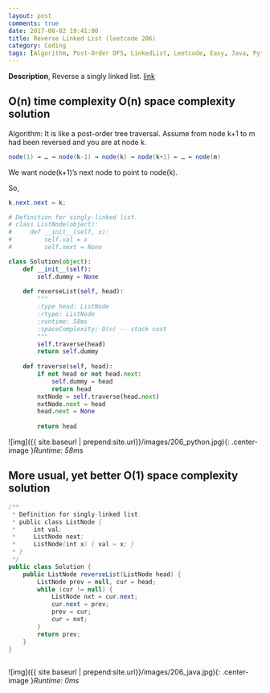 ```yaml
---
layout: post
comments: true
date: 2017-08-02 19:41:00
title: Reverse Linked List (leetcode 206)
category: Coding
tags: [Algorithm, Post-Order DFS, LinkedList, Leetcode, Easy, Java, Python]
---
```


**Description**,
Reverse a singly linked list.
[link](https://leetcode.com/problems/reverse-linked-list/description/)

## O(n) time complexity O(n) space complexity solution
Algorithm:
It is like a post-order tree traversal.
Assume from node k+1 to m had been reversed and you are at node k.
```java
node(1) → … → node(k-1) → node(k) → node(k+1) ← … ← node(m)
```
We want node(k+1)’s next node to point to node(k).

So,
```java
k.next.next = k;
```


```python
# Definition for singly-linked list.
# class ListNode(object):
#     def __init__(self, x):
#         self.val = x
#         self.next = None

class Solution(object):
    def __init__(self):
        self.dummy = None
    
    def reverseList(self, head):
        """
        :type head: ListNode
        :rtype: ListNode
        :runtime: 58ms
        :spaceComplexity: O(n) -- stack cost
        """
        self.traverse(head)
        return self.dummy
    
    def traverse(self, head):
        if not head or not head.next:
            self.dummy = head
            return head
        nxtNode = self.traverse(head.next)
        nxtNode.next = head
        head.next = None
        
        return head
```

![img]({{ site.baseurl | prepend:site.url}}/images/206_python.jpg){: .center-image }*Runtime: 58ms*

## More usual, yet better O(1) space complexity solution
```java
/**
 * Definition for singly-linked list.
 * public class ListNode {
 *     int val;
 *     ListNode next;
 *     ListNode(int x) { val = x; }
 * }
 */
public class Solution {
    public ListNode reverseList(ListNode head) {
        ListNode prev = null, cur = head;
        while (cur != null) {
            ListNode nxt = cur.next;
            cur.next = prev;
            prev = cur;
            cur = nxt;
        }
        return prev;
    }
}
   
```
![img]({{ site.baseurl | prepend:site.url}}/images/206_java.jpg){: .center-image }*Runtime: 0ms*